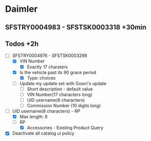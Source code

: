 # Daimler
## SFSTRY0004983 - SFSTSK0003318 +30min
## Todos +2h
- [ ] SFSTRY0004976 - SFSTSK0003298
	- [x] VIN Number
		- [x] Exactly 17 charaters
	- [x] Is the vehicle past its 90 grace period
		- [x] Type: choices
	- [ ] Update my update set with Gowri's update
		- [ ] Short description - default value
		- [ ] VIN Number(17 characters long)
		- [ ] UID username(8 characters)
		- [ ] Commission Number (10 digits long)

- [ ] UID username(8 characters) - RP
	- [x] Max length: 8
	- [ ] RP
		- [x] Accessories - Existing Product Query

- [x] Deactivate all catalog ui policy
